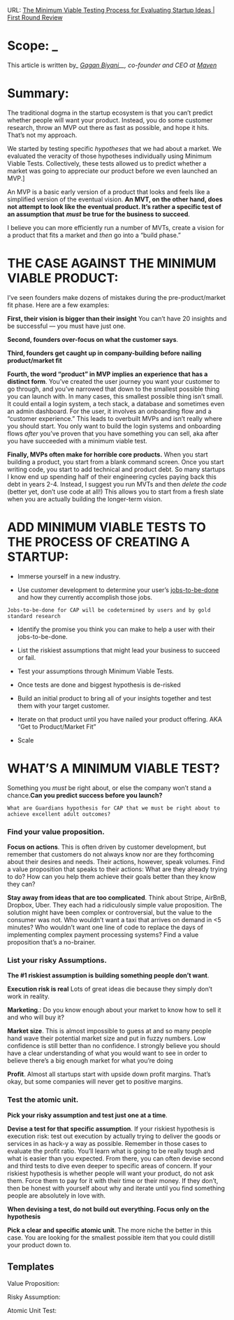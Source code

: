 



URL: [The Minimum Viable Testing Process for Evaluating Startup Ideas | First Round Review](https://review.firstround.com/the-minimum-viable-testing-process-for-evaluating-startup-ideas)

 # Scope: _
 
 This article is written by_ _[Gagan Biyani](https://twitter.com/gaganbiyani "null")__, co-founder and CEO at_ _[Maven](https://maven.com/ "null")_

# Summary: 

The traditional dogma in the startup ecosystem is that you can’t predict whether people will want your product. Instead, you do some customer research, throw an MVP out there as fast as possible, and hope it hits. That’s not my approach.


We started by testing specific _hypotheses_ that we had about a market. We evaluated the veracity of those hypotheses individually using Minimum Viable Tests. Collectively, these tests allowed us to predict whether a market was going to appreciate our product before we even launched an MVP.]

 An MVP is a basic early version of a product that looks and feels like a simplified version of the eventual vision. **An MVT, on the other hand, does not attempt to look like the eventual product. It’s rather a specific test of an assumption that** **_must_** **be true for the business to succeed**.
 
 I believe you can more efficiently run a number of MVTs, create a vision for a product that fits a market and _then_ go into a “build phase.”

# **THE CASE AGAINST THE MINIMUM VIABLE PRODUCT:**

I’ve seen founders make dozens of mistakes during the pre-product/market fit phase. Here are a few examples:

**First, their vision is bigger than their insight**
You can’t have 20 insights and be successful — you must have just one.

**Second, founders over-focus on what the customer says**.

**Third, founders get caught up in company-building before nailing product/market fit**

**Fourth, the word “product” in MVP implies an experience that has a distinct form**. You’ve created the user journey you want your customer to go through, and you’ve narrowed that down to the smallest possible thing you can launch with. In many cases, this smallest possible thing isn’t small. It could entail a login system, a tech stack, a database and sometimes even an admin dashboard. For the user, it involves an onboarding flow and a “customer experience.” This leads to overbuilt MVPs and isn’t really where you should start. You only want to build the login systems and onboarding flows _after_ you’ve proven that you have something you can sell, aka after you have succeeded with a minimum viable test.

**Finally, MVPs often make for horrible core products.** When you start building a product, you start from a blank command screen. Once you start writing code, you start to add technical and product debt. So many startups I know end up spending half of their engineering cycles paying back this debt in years 2-4. Instead, I suggest you run MVTs and then _delete the code_ (better yet, don’t use code at all!) This allows you to start from a fresh slate when you are actually building the longer-term vision.


# **ADD MINIMUM VIABLE TESTS TO THE PROCESS OF CREATING A STARTUP:**

- Immerse yourself in a new industry.

- Use customer development to determine your user’s [jobs-to-be-done](https://review.firstround.com/build-products-that-solve-real-problems-with-this-lightweight-jtbd-framework "null") and how they currently accomplish those jobs.

```co
Jobs-to-be-done for CAP will be codetermined by users and by gold standard research
```

- Identify the promise you think you can make to help a user with their jobs-to-be-done.

- List the riskiest assumptions that might lead your business to succeed or fail.

- Test your assumptions through Minimum Viable Tests.

- Once tests are done and biggest hypothesis is de-risked

- Build an initial product to bring all of your insights together and test them with your target customer.

- Iterate on that product until you have nailed your product offering. AKA “Get to Product/Market Fit”

- Scale


# **WHAT’S A MINIMUM VIABLE TEST?**

Something you _must_ be right about, or else the company won’t stand a chance.**Can you predict success before you launch?**


```co
What are Guardians hypothesis for CAP that we must be right about to achieve excellent adult outcomes?

```
### **Find your value proposition.**


**Focus on actions**. This is often driven by customer development, but remember that customers do not always know nor are they forthcoming about their desires and needs. Their actions, however, speak volumes. Find a value proposition that speaks to their actions: What are they already trying to do? How can you help them achieve their goals better than they know they can?

**Stay away from ideas that are too complicated**. Think about Stripe, AirBnB, Dropbox, Uber. They each had a ridiculously simple value proposition. The solution might have been complex or controversial, but the value to the consumer was not. Who wouldn’t want a taxi that arrives on demand in <5 minutes? Who wouldn’t want one line of code to replace the days of implementing complex payment processing systems? Find a value proposition that’s a no-brainer.


### **List your risky Assumptions.**

**The #1 riskiest assumption is building something people don’t want**.

**Execution risk is real**  Lots of great ideas die because they simply don’t work in reality.

**Marketing**.: Do you know enough about your market to know how to sell it and who will buy it?

**Market size**. This is almost impossible to guess at and so many people hand wave their potential market size and put in fuzzy numbers. Low confidence is still better than no confidence. I strongly believe you should have a clear understanding of what you would want to see in order to believe there’s a big enough market for what you’re doing

**Profit**. Almost all startups start with upside down profit margins. That’s okay, but some companies will never get to positive margins.


### **Test the atomic unit.**

**Pick your risky assumption and test just one at a time**.

**Devise a test for that specific assumption**. If your riskiest hypothesis is execution risk: test out execution by actually trying to deliver the goods or services in as hack-y a way as possible. Remember in those cases to evaluate the profit ratio. You’ll learn what is going to be really tough and what is easier than you expected. From there, you can often devise second and third tests to dive even deeper to specific areas of concern. If your riskiest hypothesis is whether people will want your product, do not ask them. Force them to pay for it with their time or their money. If they don’t, then be honest with yourself about why and iterate until you find something people are absolutely in love with.


**When devising a test, do not build out everything. Focus only on the hypothesis**

**Pick a clear and specific atomic unit**. The more niche the better in this case. You are looking for the smallest possible item that you could distill your product down to.


## Templates

Value Proposition: 


Risky Assumption:


Atomic Unit Test: 

